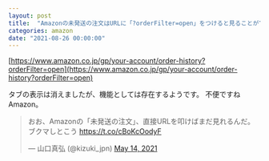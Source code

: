 ```yaml
---
layout: post
title:  "Amazonの未発送の注文はURLに「?orderFilter=open」をつけると見ることができる"
categories: amazon
date: "2021-08-26 00:00:00"
---
```


[https://www.amazon.co.jp/gp/your-account/order-history?orderFilter=open](https://www.amazon.co.jp/gp/your-account/order-history?orderFilter=open)

タブの表示は消えましたが、機能としては存在するようです。
不便ですねAmazon。

<blockquote class="twitter-tweet tw-align-center"><p lang="ja" dir="ltr">おお、Amazonの「未発送の注文」、直接URLを叩けばまだ見れるんだ。ブクマしとこう <a href="https://t.co/cBoKcOodyF">https://t.co/cBoKcOodyF</a></p>&mdash; 山口真弘 (@kizuki_jpn) <a href="https://twitter.com/kizuki_jpn/status/1393031392666079236?ref_src=twsrc%5Etfw">May 14, 2021</a></blockquote> <script async src="https://platform.twitter.com/widgets.js" charset="utf-8"></script>
